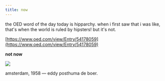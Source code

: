 ```yaml
---
title: now
---
```


the OED word of the day today is hipparchy. when i first saw that i was like, that's when the world is ruled by hipsters! but it's not.

[https://www.oed.com/view/Entry/54178059](https://www.oed.com/view/Entry/54178059)

**not now**

![](https://s3.amazonaws.com/johannesk.com/2020/img/amsterdam-1958.jpg)

amsterdam, 1958 — eddy posthuma de boer.




